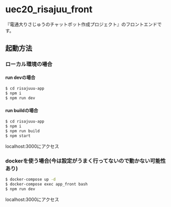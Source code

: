 # uec20_risajuu_front
『電通大りさじゅうのチャットボット作成プロジェクト』のフロントエンドです。

## 起動方法
### ローカル環境の場合
#### run devの場合
```bash
$ cd risajuuu-app
$ npm i
$ npm run dev
```
#### run buildの場合
```bash
$ cd risajuuu-app
$ npm i
$ npm run build
$ npm start
```
localhost:3000にアクセス

### dockerを使う場合(今は設定がうまく行ってないので動かない可能性あり)
```bash
$ docker-compose up -d
$ docker-compose exec app_front bash
$ npm run dev
```
localhost:3000にアクセス
